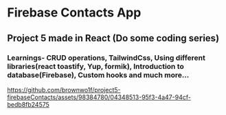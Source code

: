 # Firebase Contacts App

## Project 5 made in React (Do some coding series)

### Learnings- CRUD operations, TailwindCss, Using different libraries(react toastify, Yup, formik), Introduction to database(Firebase), Custom hooks and much more... 


https://github.com/brownwo1f/project5-firebaseContacts/assets/98384780/04348513-95f3-4a47-94cf-bedb8fb24575

